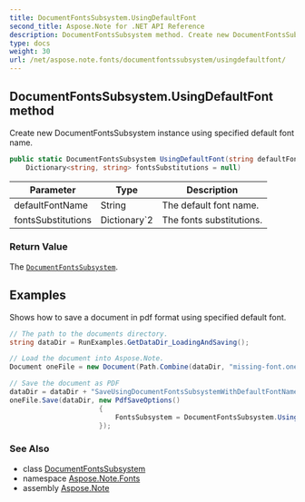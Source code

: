 ```yaml
---
title: DocumentFontsSubsystem.UsingDefaultFont
second_title: Aspose.Note for .NET API Reference
description: DocumentFontsSubsystem method. Create new DocumentFontsSubsystem instance using specified default font name
type: docs
weight: 30
url: /net/aspose.note.fonts/documentfontssubsystem/usingdefaultfont/
---
```

## DocumentFontsSubsystem.UsingDefaultFont method

Create new DocumentFontsSubsystem instance using specified default font name.

```csharp
public static DocumentFontsSubsystem UsingDefaultFont(string defaultFontName, 
    Dictionary<string, string> fontsSubstitutions = null)
```

| Parameter | Type | Description |
| --- | --- | --- |
| defaultFontName | String | The default font name. |
| fontsSubstitutions | Dictionary`2 | The fonts substitutions. |

### Return Value

The [`DocumentFontsSubsystem`](../).

## Examples

Shows how to save a document in pdf format using specified default font.

```csharp
// The path to the documents directory.
string dataDir = RunExamples.GetDataDir_LoadingAndSaving();

// Load the document into Aspose.Note.
Document oneFile = new Document(Path.Combine(dataDir, "missing-font.one"));

// Save the document as PDF
dataDir = dataDir + "SaveUsingDocumentFontsSubsystemWithDefaultFontName_out.pdf";
oneFile.Save(dataDir, new PdfSaveOptions() 
                      {
                          FontsSubsystem = DocumentFontsSubsystem.UsingDefaultFont("Times New Roman")
                      });
```

### See Also

* class [DocumentFontsSubsystem](../)
* namespace [Aspose.Note.Fonts](../../documentfontssubsystem/)
* assembly [Aspose.Note](../../../)



